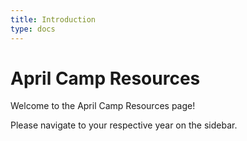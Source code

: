 ```yaml
---
title: Introduction
type: docs
---
```


# April Camp Resources

Welcome to the April Camp Resources page!

Please navigate to your respective year on the sidebar.
